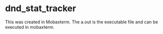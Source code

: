 # dnd_stat_tracker

This was created in Mobaxterm. The a.out is the executable file and can be executed in mobaxterm.
